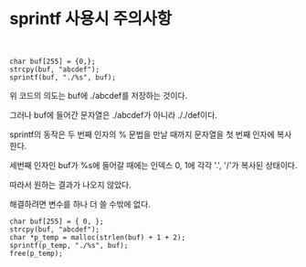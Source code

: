 # sprintf 사용시 주의사항

<br />

```
char buf[255] = {0,};
strcpy(buf, "abcdef");
sprintf(buf, "./%s", buf);

```

위 코드의 의도는 buf에 ./abcdef를 저장하는 것이다.

그러나 buf에 들어간 문자열은 ./abcdef가 아니라 ././def이다.

sprintf의 동작은 두 번째 인자의 % 문법을 만날 때까지 문자열을 첫 번째 인자에 복사한다.

세번째 인자인 buf가 %s에 들어갈 때에는 인덱스 0, 1에 각각 '.', '/'가 복사된 상태이다.

따라서 원하는 결과가 나오지 않았다.

해결하려면 변수를 하나 더 쓸 수밖에 없다.

```
char buf[255] = { 0, };
strcpy(buf, "abcdef");
char *p_temp = malloc(strlen(buf) + 1 + 2);
sprintf(p_temp, "./%s", buf);
free(p_temp);

```
